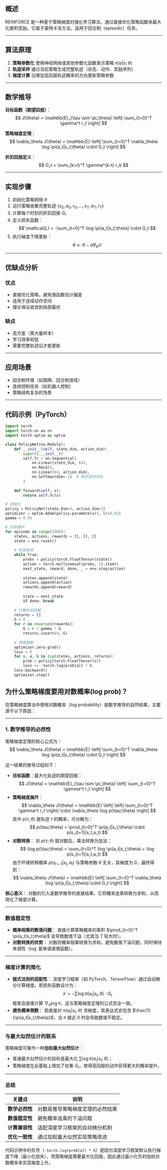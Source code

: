 ## 概述
REINFORCE 是一种基于策略梯度的强化学习算法，通过直接优化策略函数来最大化累积奖励。它属于蒙特卡洛方法，适用于回合制（episodic）任务。

---

## 算法原理
1. **策略参数化** 
   使用神经网络或其他参数化函数表示策略 $\pi(a|s;\theta)$
2. **轨迹采样** 
   通过当前策略生成完整轨迹（状态、动作、奖励序列）
3. **梯度计算** 
   沿增加高回报轨迹概率的方向更新策略参数

---

## 数学推导
**目标函数（期望回报）**：
$$
J(\theta) = \mathbb{E}_{\tau \sim \pi_\theta} \left[ \sum_{t=0}^T \gamma^t r_t \right]
$$

**策略梯度定理**：
$$
\nabla_\theta J(\theta) = \mathbb{E} \left[ \sum_{t=0}^T \nabla_\theta \log \pi(a_t|s_t;\theta) \cdot G_t \right]
$$

**折扣回报定义**：
$$
G_t = \sum_{k=t}^T \gamma^{k-t} r_k
$$

---

## 实现步骤
1. 初始化策略网络 $\theta$
2. 运行策略收集完整轨迹 $\{s_0,a_0,r_0,...,s_T,a_T,r_T\}$
3. 计算每个时刻的折扣回报 $G_t$
4. 定义损失函数：
   $$
   \mathcal{L} = -\sum_{t=0}^T \log \pi(a_t|s_t;\theta) \cdot G_t
   $$
5. 执行梯度下降更新：
   $$
   \theta \leftarrow \theta - \alpha \nabla_\theta \mathcal{L}
   $$

---

## 优缺点分析
### 优点
- 直接优化策略，避免值函数估计偏差
- 适用于连续动作空间
- 理论保证收敛到局部最优

### 缺点
- 高方差（需大量样本）
- 学习效率较低
- 需要完整轨迹后才能更新

---

## 应用场景
- 回合制环境（如围棋、回合制游戏）
- 连续控制任务（如机器人控制）
- 策略结构复杂的场景

---

## 代码示例（PyTorch）
```python
import torch
import torch.nn as nn
import torch.optim as optim

class PolicyNet(nn.Module):
    def __init__(self, state_dim, action_dim):
        super().__init__()
        self.fc = nn.Sequential(
            nn.Linear(state_dim, 64),
            nn.ReLU(),
            nn.Linear(64, action_dim),
            nn.Softmax(dim=-1)  # 修正括号闭合
        )
    
    def forward(self, x):
        return self.fc(x)

# 初始化
policy = PolicyNet(state_dim=4, action_dim=2)
optimizer = optim.Adam(policy.parameters(), lr=0.01)
gamma = 0.99

# 训练循环
for episode in range(1000):
    states, actions, rewards = [], [], []
    state = env.reset()
    
    # 轨迹采样
    while True:
        probs = policy(torch.FloatTensor(state))
        action = torch.multinomial(probs, 1).item()
        next_state, reward, done, _ = env.step(action)
        
        states.append(state)
        actions.append(action)
        rewards.append(reward)
        
        state = next_state
        if done: break
    
    # 计算折扣回报
    returns = []
    G = 0
    for r in reversed(rewards):
        G = r + gamma * G
        returns.insert(0, G)
    
    # 策略更新
    optimizer.zero_grad()
    loss = 0
    for s, a, G in zip(states, actions, returns):
        prob = policy(torch.FloatTensor(s))
        loss += -torch.log(prob[a]) * G
    loss.backward()
    optimizer.step()
```

## 为什么策略梯度要用对数概率(log prob)？

在策略梯度算法中使用对数概率（log probability）是数学推导的自然结果，主要源于以下原因：

---

### 1. 数学推导的必然性
策略梯度定理的核心公式为：
$$
\nabla_\theta J(\theta) = \mathbb{E} \left[ \sum_{t=0}^T \nabla_\theta \log \pi(a_t|s_t;\theta) \cdot G_t \right]
$$

这一结果的推导过程如下：
- **目标函数**：最大化轨迹的期望回报：
  $$
  J(\theta) = \mathbb{E}_{\tau \sim \pi_\theta} \left[ \sum_{t=0}^T \gamma^t r_t \right]
  $$
- **策略梯度展开**：
  $$
  \nabla_\theta J(\theta) = \mathbb{E} \left[ \left( \sum_{t=0}^T \gamma^t r_t \right) \cdot \nabla_\theta \log p(\tau;\theta) \right]
  $$
  其中 $p(\tau;\theta)$ 是轨迹 $\tau$ 的概率，可分解为：
  $$
  p(\tau;\theta) = \prod_{t=0}^T \pi(a_t|s_t;\theta) \cdot p(s_{t+1}|s_t,a_t)
  $$
- **对数转换**：
  对 $p(\tau;\theta)$ 取对数后，乘法转换为加法：
  $$
  \log p(\tau;\theta) = \sum_{t=0}^T \log \pi(a_t|s_t;\theta) + \log p(s_{t+1}|s_t,a_t)
  $$
  由于环境转移概率 $p(s_{t+1}|s_t,a_t)$ 与策略参数 $\theta$ 无关，其梯度为 $0$，最终得到：
  $$
  \nabla_\theta J(\theta) = \mathbb{E} \left[ \sum_{t=0}^T \nabla_\theta \log \pi(a_t|s_t;\theta) \cdot G_t \right]
  $$

**核心意义**：
对数的引入是数学推导的直接结果，它将概率连乘转换为求和，从而简化了梯度计算。

---

### 数值稳定性
- **概率相乘的数值问题**：
  直接计算策略概率的乘积 $\prod_{t=0}^T \pi(a_t|s_t;\theta)$ 会导致数值下溢（尤其当 $T$ 较大时）。
- **对数转换的优势**：
  对数将概率相乘转换为求和，避免数值下溢问题，同时保持单调性（$\log$ 是单调递增函数）。

---

### 梯度计算的简化
- **链式法则的适配性**：
  深度学习框架（如 PyTorch、TensorFlow）通过自动微分计算梯度。若损失函数设计为：
  $$
  \mathcal{L} = -\sum \log \pi(a_t|s_t;\theta) \cdot G_t
  $$
  框架会直接计算 $\nabla_\theta \log \pi$，这与策略梯度定理的公式完全一致。
- **避免概率倒数**：
  若直接对 $\pi(a_t|s_t;\theta)$ 求梯度，其表达式会包含 $\frac{1}{\pi(a_t|s_t;\theta)}$，当 $\pi$ 接近 $0$ 时会导致数值不稳定。

---

### 与最大似然估计的联系
策略梯度可看作一种**加权最大似然估计**：
- 普通最大似然估计的目标是最大化 $\sum \log \pi(a_t|s_t;\theta)$；
- 策略梯度在此基础上增加了权重 $G_t$，使得高回报的动作获得更大的概率提升。

---

### 总结
| 关键点         | 说明                             |
| -------------- | -------------------------------- |
| **数学必然性** | 对数是推导策略梯度定理的必然结果 |
| **数值稳定性** | 避免概率连乘的下溢问题           |
| **计算兼容性** | 适配深度学习框架的自动微分机制   |
| **优化一致性** | 通过加权最大似然实现策略改进     |

代码示例中的负号（`-torch.log(prob[a]) * G`）是因为深度学习框架默认执行梯度下降（最小化损失），而策略梯度需要最大化回报，因此通过最小化负的加权对数概率来实现梯度上升。